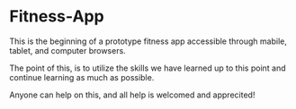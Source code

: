 # Fitness-App

This is the beginning of a prototype fitness app accessible through mabile, tablet, and computer browsers. 

The point of this, is to utilize the skills we have learned up to this point and continue learning as much as possible. 

Anyone can help on this, and all help is welcomed and apprecited!

